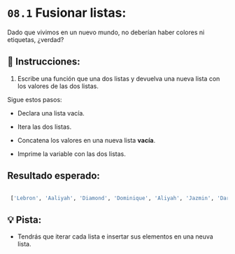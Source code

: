 # `08.1` Fusionar listas:

Dado que vivimos en un nuevo mundo, no deberían haber colores ni etiquetas, ¿verdad?

## 📝 Instrucciones:

1. Escribe una función que una dos listas y devuelva una nueva lista con los valores de las dos listas.

Sigue estos pasos:

+ Declara una lista vacía.

+ Itera las dos listas.
 
+ Concatena los valores en una nueva lista **vacía**.

+ Imprime la variable con las dos listas.

## Resultado esperado:

```py

 ['Lebron', 'Aaliyah', 'Diamond', 'Dominique', 'Aliyah', 'Jazmin', 'Darnell', 'Lucas', 'Jake', 'Scott', 'Amy', 'Molly', 'Hannah', 'Lucas']
```

## 💡 Pista:

- Tendrás que iterar cada lista e insertar sus elementos en una neuva lista.

